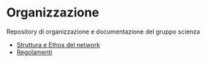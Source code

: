 # Organizzazione
Repository di organizzazione e documentazione del gruppo scienza

- [Struttura e Ethos del network](StrutturaNetwork.md)
- [Regolamenti](Regolamenti.md)
